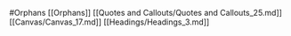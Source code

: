 #Orphans 
 [[Orphans]]
[[Quotes and Callouts/Quotes and Callouts_25.md]]
[[Canvas/Canvas_17.md]]
[[Headings/Headings_3.md]]